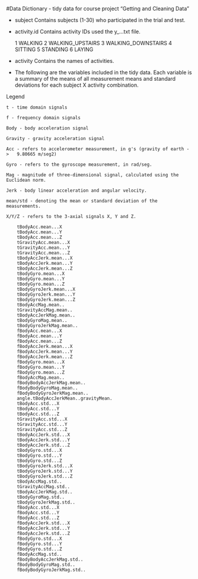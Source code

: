 #Data Dictionary - tidy data for course project “Getting and Cleaning Data”

- subject
	Contains subjects (1-30) who participated in the trial and test.

- activity.id
Contains activity IDs used the y_…txt file.
	
	1 WALKING
	2 WALKING_UPSTAIRS
	3 WALKING_DOWNSTAIRS
	4 SITTING
	5 STANDING
	6 LAYING

- activity
	Contains the names of activities.

- The following are the variables included in the tidy data. Each variable is a summary of the means of all measurement means and standard deviations for each subject X activity combination. 

Legend

	t - time domain signals

	f - frequency domain signals

	Body - body acceleration signal

	Gravity - gravity acceleration signal
	
	Acc - refers to accelerometer measurement, in g's (gravity of earth -	> 	9.80665 m/seg2)

	Gyro - refers to the gyroscope measurement, in rad/seg.

	Mag - magnitude of three-dimensional signal, calculated using the 			Euclidean norm.

	Jerk - body linear acceleration and angular velocity.
	
	mean/std - denoting the mean or standard deviation of the 				measurements.

	X/Y/Z - refers to the 3-axial signals X, Y and Z.

		tBodyAcc.mean...X
		tBodyAcc.mean...Y
		tBodyAcc.mean...Z
		tGravityAcc.mean...X
		tGravityAcc.mean...Y
		tGravityAcc.mean...Z
		tBodyAccJerk.mean...X
		tBodyAccJerk.mean...Y
		tBodyAccJerk.mean...Z
		tBodyGyro.mean...X
		tBodyGyro.mean...Y
		tBodyGyro.mean...Z
		tBodyGyroJerk.mean...X
		tBodyGyroJerk.mean...Y
		tBodyGyroJerk.mean...Z
		tBodyAccMag.mean..
		tGravityAccMag.mean..
		tBodyAccJerkMag.mean..
		tBodyGyroMag.mean..
		tBodyGyroJerkMag.mean..
		fBodyAcc.mean...X
		fBodyAcc.mean...Y
		fBodyAcc.mean...Z
		fBodyAccJerk.mean...X
		fBodyAccJerk.mean...Y
		fBodyAccJerk.mean...Z
		fBodyGyro.mean...X
		fBodyGyro.mean...Y
		fBodyGyro.mean...Z
		fBodyAccMag.mean..
		fBodyBodyAccJerkMag.mean..
		fBodyBodyGyroMag.mean..
		fBodyBodyGyroJerkMag.mean..
		angle.tBodyAccJerkMean..gravityMean.
		tBodyAcc.std...X
		tBodyAcc.std...Y
		tBodyAcc.std...Z
		tGravityAcc.std...X
		tGravityAcc.std...Y
		tGravityAcc.std...Z
		tBodyAccJerk.std...X
		tBodyAccJerk.std...Y
		tBodyAccJerk.std...Z
		tBodyGyro.std...X
		tBodyGyro.std...Y
		tBodyGyro.std...Z
		tBodyGyroJerk.std...X
		tBodyGyroJerk.std...Y
		tBodyGyroJerk.std...Z
		tBodyAccMag.std..
		tGravityAccMag.std..
		tBodyAccJerkMag.std..
		tBodyGyroMag.std..
		tBodyGyroJerkMag.std..
		fBodyAcc.std...X
		fBodyAcc.std...Y
		fBodyAcc.std...Z
		fBodyAccJerk.std...X
		fBodyAccJerk.std...Y
		fBodyAccJerk.std...Z
		fBodyGyro.std...X
		fBodyGyro.std...Y
		fBodyGyro.std...Z
		fBodyAccMag.std..
		fBodyBodyAccJerkMag.std..
		fBodyBodyGyroMag.std..
		fBodyBodyGyroJerkMag.std..
